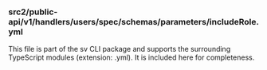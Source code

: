 ### src2/public-api/v1/handlers/users/spec/schemas/parameters/includeRole.yml

This file is part of the sv CLI package and supports the surrounding TypeScript modules (extension: .yml). It is included here for completeness.